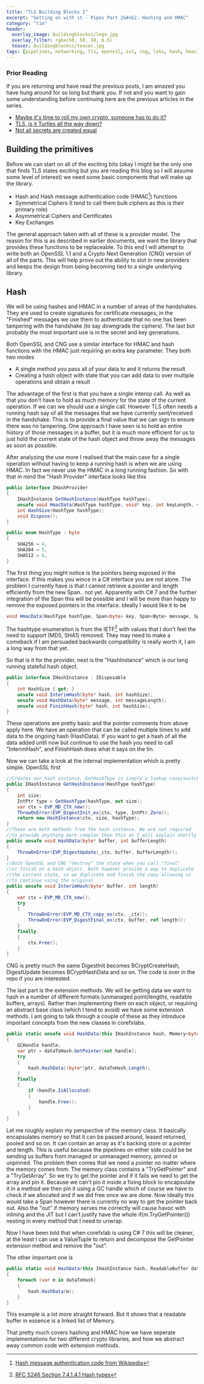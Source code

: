 ```yaml
---
title: "TLS Building Blocks I"
excerpt: "Getting on with it - Pipes Part 2&#xb2. Hashing and HMAC"
category: "tim"
header:
  overlay_image: buildingblocksi/lego.jpg
  overlay_filter: rgba(50, 50, 50, 0.5)
  teaser: buildingblocksi/teaser.jpg
tags: [pipelines, networking, tls, openssl, ssl, cng, leto, hash, hmac]
---
```


### Prior Reading

If you are returning and have read the previous posts, I am amazed you have hung around for so long but thank you. If not
and you want to gain some understanding before continuing here are the previous articles in the series. 

* [Maybe it's time to roll my own crypto, someone has to do it?](https://cetus.io/tim/Maybe-its-time-to-roll-my-own-crypto/)
* [TLS, is it Turtles all the way down?](https://cetus.io/tim/TLS-Turtles-all-the-way-down/)
* [Not all secrets are created equal](https://cetus.io/tim/Not-all-secrets-are-created-equal/)

## Building the primitives

Before we can start on all of the exciting bits (okay I might be the only one that finds TLS states exciting but you are reading this
blog so I will assume some level of interest) we need some basic components that will make up the library. 

* Hash and Hash message authentication code (HMAC[^1]) functions
* Symmetrical Ciphers (I tend to call them bulk ciphers as this is their primary role)
* Asymmetrical Ciphers and Certificates
* Key Exchanges

The general approach taken with all of these is a provider model. The reason for this is as described in earlier documents, we want
the library that provides these functions to be replaceable. To this end I will attempt to write both an OpenSSL 1.1 and a Crypto
Next Generation (CNG) version of all of the parts. This will help prove out the ability to slot in new providers and keeps the 
design from being becoming tied to a single underlying library.

## Hash

We will be using hashes and HMAC in a number of areas of the handshakes. They are used to create signatures for certificate messages,
in the "Finished" messages we use them to authenticate that no one has been tampering with the handshake (to say downgrade the ciphers).
The last but probably the most important use is in the secret and key generations.

Both OpenSSL and CNG use a similar interface for HMAC and hash functions with the HMAC just requiring an extra key parameter. They
both two modes

* A single method you pass all of your data to and it returns the result
* Creating a hash object with state that you can add data to over multiple operations and obtain a result

The advantage of the first is that you have a single interop call. As well as that you don't have to hold as much memory for
the state of the current operation. If we can we should use a single call. However TLS often needs a running hash say of all
the messages that we have currently sent/received in the handshake. This is to provide a final value that we can sign to ensure 
there was 
no tampering. One approach I have seen is to hold an entire history of those messages in a buffer, but it is much more efficient
for us to just hold the current state of the hash object and throw away the messages as soon as possible.

After analyzing the use more I realised that the main case for a single operation without having to keep a running hash is when 
we are using HMAC. In fact we never use the HMAC in a long running fashion. So with that in mind the "Hash Provider" interface looks
like this

``` csharp
public interface IHashProvider
{
    IHashInstance GetHashInstance(HashType hashType);
    unsafe void HmacData(HashType hashType, void* key, int keyLength, void* message, int messageLength, void* result, int resultLength);
    int HashSize(HashType hashType);
    void Dispose();
}

public enum HashType : byte
{
    SHA256 = 4,
    SHA384 = 5,
    SHA512 = 6,
}
``` 

The first thing you might notice is the pointers being exposed in the interface. If this makes you wince in a C# interface you are not
alone. The problem I currently have is that I cannot retrieve a pointer and length efficiently from the new Span.. not yet. Apparently
with C# 7 and the further integration of the Span<T> this will be possible and I will be more than happy to remove the exposed pointers
in the interface. Ideally I would like it to be

``` csharp
void HmacData(HashType hashType, Span<byte> key, Span<Byte> message, Span<byte> result);
```

The hashtype enumeration is from the IETF[^2] with values that I don't feel the need to support (MD5, SHA1) removed. They may
need to make a comeback if I am persuaded backwards compatibility is really worth it, I am a long way from that yet. 

So that is it for the provider, next is the "HashInstance" which is our long running stateful hash object.

``` csharp
public interface IHashInstance : IDisposable
{
    int HashSize { get; }
    unsafe void InterimHash(byte* hash, int hashSize);
    unsafe void HashData(byte* message, int messageLength);
    unsafe void FinishHash(byte* hash, int hashSize);
}
```

These operations are pretty basic and the pointer comments from above apply here. We have an operation that can be called multiple
times to add data to the ongoing hash (HashData). If you want to get a hash of all the data added until now but continue to use
the hash you need to call "InterimHash", and FinishHash does what it says on the tin.

Now we can take a look at the internal implementation which is pretty simple. OpenSSL first

``` csharp
//Creates our hash instance, GetHashType is simply a lookup case/switch statement
public IHashInstance GetHashInstance(HashType hashType)
{
    int size;
    IntPtr type = GetHashType(hashType, out size);
    var ctx = EVP_MD_CTX_new();
    ThrowOnError(EVP_DigestInit_ex(ctx, type, IntPtr.Zero));
    return new HashInstance(ctx, size, hashType);
}
//These are both methods from the hash instance. We are not required
//to provide anything more complex than this as I will explain shortly
public unsafe void HashData(byte* buffer, int bufferLength)
{
    ThrowOnError(EVP_DigestUpdate(_ctx, buffer, bufferLength));
}
//Both OpenSSL and CNG "destroy" the state when you call "final"
//or finish on a hash object. Both however provide a way to duplicate
//the current state, so we duplicate and finish the copy allowing us
//to continue using the original
public unsafe void InterimHash(byte* buffer, int length)
{
    var ctx = EVP_MD_CTX_new();
    try
    {
        ThrowOnError(EVP_MD_CTX_copy_ex(ctx, _ctx));
        ThrowOnError(EVP_DigestFinal_ex(ctx, buffer, ref length));
    }
    finally
    {
        ctx.Free();
    }
}
```

CNG is pretty much the same DigestInit becomes BCryptCreateHash, DigestUpdate becomes BCryptHashData and so on. The code
is over in the repo if you are interested.

The last part is the extension methods. We will be getting data we want to hash in a number of different formats (unmanaged
point/lengths, readable buffers, arrays). Rather than implementing them on each object, or requiring an abstract base class
(which I tend to avoid) we have some extension methods. I am going to talk through a couple of these as they introduce important
concepts from the new classes in corefxlabs.

``` csharp
public static unsafe void HashData(this IHashInstance hash, Memory<byte> dataToHash)
{
    GCHandle handle;
    var ptr = dataToHash.GetPointer(out handle);
    try
    {
        hash.HashData((byte*)ptr, dataToHash.Length);
    }
    finally
    {
        if (handle.IsAllocated)
        {
            handle.Free();
        }
    }
}
```

Let me roughly explain my perspective of the memory class. It basically encapsulates memory so that it can be passed around, leased
returned, pooled and so on. It can contain an array as it's backing store or a pointer and length. This is useful because the pipelines
on either side could be be sending us buffers from managed or unmanaged memory, pinned or unpinned. The problem then comes that we need a pointer no
matter where the memory comes from. The memory class contains a "TryGetPointer" and a "TryGetArray". So we try to get the pointer and if it
fails we need to get the array and pin it. Because we can't pin it inside a fixing block to encapsulate it in a method we then pin it using a GC handle
which of course we have to check if we allocated and if we did free once we are done. Now ideally this would take a Span<T> however
there is currently no way to get the pointer back out. Also the "out" if memory serves me correctly will cause havoc with inlining and the JIT but I 
can't justify have the whole if(m.TryGetPointer()) nesting in every method that I need to unwrap. 

Now I have been told that when corefxlab is using C# 7 this will be cleaner, at the least I can use a ValueTuple to return and decompose the GetPointer
extension method and remove the "out". 

The other important one is

``` csharp
public static void HashData(this IHashInstance hash, ReadableBuffer dataToHash)
{
    foreach (var m in dataToHash)
    {
        hash.HashData(m);
    }
}
``` 

This example is a lot more straight forward. But it shows that a readable buffer in essence is a linked list of Memory<T>.

That pretty much covers hashing and HMAC how we have seperate implementations for two different crypto libraries, 
and how we abstract away common code with extension methods.

[^1]: [Hash message authentication code from Wikipedia](https://en.wikipedia.org/wiki/Hash-based_message_authentication_code)
[^2]: [RFC 5246 Section 7.4.1.4.1 Hash types](https://tools.ietf.org/html/rfc5246#section-7.4.1.4.1)

